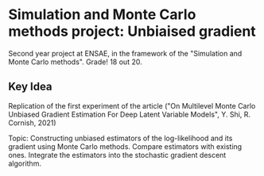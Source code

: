 # **Simulation and Monte Carlo methods project: Unbiaised gradient**

Second year project at ENSAE, in the framework of the "Simulation and Monte Carlo methods". Grade! 18 out 20.

## **Key Idea**

Replication of the first experiment of the article ("On Multilevel Monte Carlo Unbiased Gradient Estimation For Deep Latent Variable Models", Y. Shi, R. Cornish, 2021) 

Topic: Constructing unbiased estimators of the log-likelihood and its gradient using Monte Carlo methods. Compare estimators with existing ones. Integrate the estimators into the stochastic gradient descent algorithm.
